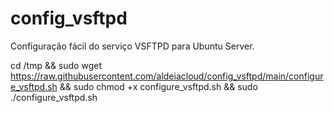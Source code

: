 # config_vsftpd
Configuração fácil do serviço VSFTPD para Ubuntu Server.



cd /tmp && sudo wget https://raw.githubusercontent.com/aldeiacloud/config_vsftpd/main/configure_vsftpd.sh && sudo chmod +x configure_vsftpd.sh && sudo ./configure_vsftpd.sh

